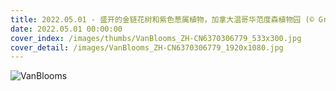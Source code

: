 ```yaml
---
title: 2022.05.01 - 盛开的金链花树和紫色葱属植物，加拿大温哥华范度森植物园 (© Greg Vaughn/Alamy)
date: 2022.05.01 00:00:00
cover_index: /images/thumbs/VanBlooms_ZH-CN6370306779_533x300.jpg
cover_detail: /images/VanBlooms_ZH-CN6370306779_1920x1080.jpg
---
```


![VanBlooms](/images/VanBlooms_ZH-CN6370306779_1920x1080.jpg)
